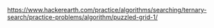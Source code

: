 https://www.hackerearth.com/practice/algorithms/searching/ternary-search/practice-problems/algorithm/puzzled-grid-1/
